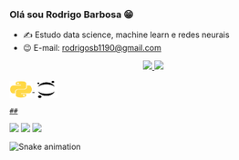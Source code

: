 ### Olá sou Rodrigo Barbosa 😁

- ✍ Estudo data science, machine learn e redes neurais
- 😉 E-mail: rodrigosb1190@gmail.com

<div align="center">
  <a href="https://github.com/digosb">
  <img height="180em" src="https://github-readme-stats.vercel.app/api?username=digosb&show_icons=true&theme=dark&include_all_commits=true&count_private=true"/>
  <img height="180em" src="https://github-readme-stats.vercel.app/api/top-langs/?username=digosb&layout=compact&langs_count=7&theme=dark"/>
</div>

  <div style="display: inline_block"><br>
  <img align="center" alt="digo-Js" height="30" width="40" src="https://raw.githubusercontent.com/devicons/devicon/master/icons/python/python-plain.svg">
  <img align="center" alt="digo-Mysql" height="30" width="40" src="https://raw.githubusercontent.com/devicons/devicon/master/icons/jupyter/jupyter-plain.svg">


</div>
  
    ##
 
<div> 
  <a href="https://www.instagram.com/rodrigosb_01/" target="_blank"><img src="https://img.shields.io/badge/-Instagram-%23E4405F?style=for-the-badge&logo=instagram&logoColor=white" target="_blank"></a>
  <a href = "mailto:rodrigosb1190@gmail.com"><img src="https://img.shields.io/badge/-Gmail-%23333?style=for-the-badge&logo=gmail&logoColor=white" target="_blank"></a>
  <a href="https://www.linkedin.com/in/rodrigo-barbosa-341a5a111/" target="_blank"><img src="https://img.shields.io/badge/-LinkedIn-%230077B5?style=for-the-badge&logo=linkedin&logoColor=white" target="_blank"></a> 
  
  ![Snake animation](https://github.com/digosb/digosb/blob/output/github-contribution-grid-snake.svg)
  
</div>
